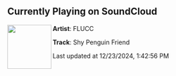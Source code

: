 ## Currently Playing on SoundCloud

[<img align="left" width="100" src="https://i1.sndcdn.com/artworks-A0rdFMOHnqfMyCZ3-m0oYhg-t500x500.jpg">](https://soundcloud.com/flucc/shy-penguin-friend?in=saxurn/sets/primal-spiral)

**Artist**: FLUCC 

**Track**: Shy Penguin Friend

Last updated at 12/23/2024, 1:42:56 PM
